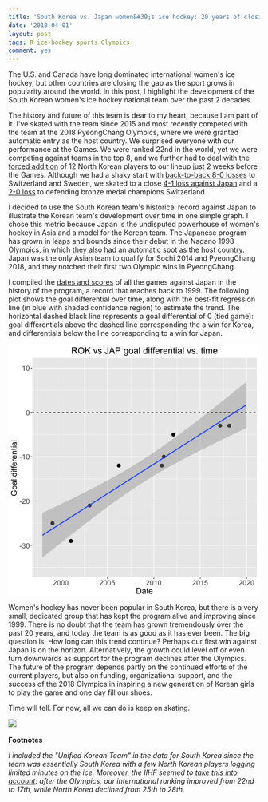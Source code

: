 ```yaml
---
title: 'South Korea vs. Japan women&#39;s ice hockey: 20 years of closing the gap'
date: '2018-04-01'
layout: post
tags: R ice-hockey sports Olympics
comment: yes
---
```




The U.S. and Canada have long dominated international women's ice hockey, but other countries are closing the gap as the sport grows in popularity around the world. In this post, I highlight the development of the South Korean women's ice hockey national team over the past 2 decades. 

The history and future of this team is dear to my heart, because I am part of it. I've skated with the team since 2015 and most recently competed with the team at the 2018 PyeongChang Olympics, where we were granted automatic entry as the host country. We surprised everyone with our performance at the Games. We were ranked 22nd in the world, yet we were competing against teams in the top 8, and we further had to deal with the [forced addition](https://www.olympic.org/news/unified-korean-ice-hockey-team-takes-shape-as-players-meet-for-the-first-time) of 12 North Korean players to our lineup just 2 weeks before the Games. Although we had a shaky start with [back-to-back 8-0 losses](http://www.businessinsider.com/unified-korean-womens-hockey-team-loses-8-0-2018-2) to Switzerland and Sweden, we skated to a close [4-1 loss against Japan](https://www.reuters.com/article/us-olympics-2018-iceh-w-cor-jpn/ice-hockey-japan-win-as-unified-korea-enjoy-special-moment-idUSKCN1FY1BP) and a [2-0 loss](http://english.yonhapnews.co.kr/news/2018/02/18/0200000000AEN20180218003400315.html) to defending bronze medal champions Switzerland. 

I decided to use the South Korean team's historical record against Japan to illustrate the Korean team's development over time in one simple graph. I chose this metric because Japan is the undisputed powerhouse of women's hockey in Asia and a model for the Korean team. The Japanese program has grown in leaps and bounds since their debut in the Nagano 1998 Olympics, in which they also had an automatic spot as the host country. Japan was the only Asian team to qualify for Sochi 2014 and PyeongChang 2018, and they notched their first two Olympic wins in PyeongChang. 

I compiled the [dates and scores](https://www.nationalteamsoficehockey.com/wp-content/uploads/2018/01/South-Korea-Women-All-Time-Results.pdf) of all the games against Japan in the history of the program, a record that reaches back to 1999. The following plot shows the goal differential over time, along with the best-fit regression line (in blue with shaded confidence region) to estimate the trend. The horizontal dashed black line represents a goal differential of 0 (tied game): goal differentials above the dashed line corresponding the a win for Korea, and differentials below the line corresponding to a win for Japan.

<img src="/assets/Rfigs/post_2018_04_goal_differential-1.png" title="plot of chunk post_2018_04_goal_differential" alt="plot of chunk post_2018_04_goal_differential" style="display: block; margin: auto;" />

Women's hockey has never been popular in South Korea, but there is a very small, dedicated group that has kept the program alive and improving since 1999. There is no doubt that the team has grown tremendously over the past 20 years, and today the team is as good as it has ever been. The big question is: How long can this trend continue? Perhaps our first win against Japan is on the horizon. Alternatively, the growth could level off or even turn downwards as support for the program declines after the Olympics. The future of the program depends partly on the continued efforts of the current players, but also on funding, organizational support, and the success of the 2018 Olympics in inspiring a new generation of Korean girls to play the game and one day fill our shoes. 

Time will tell. For now, all we can do is keep on skating.

![](https://i.imgur.com/651EVzt.jpg)

**Footnotes**

*I included the "Unified Korean Team" in the data for South Korea since the team was essentially South Korea with a few North Korean players logging limited minutes on the ice. Moreover, the IIHF seemed to [take this into account](http://www.iihf.com/home-of-hockey/championships/world-ranking/womens-world-ranking/2018-ranking-feb/): after the Olympics, our international ranking improved from 22nd to 17th, while North Korea declined from 25th to 28th.*
